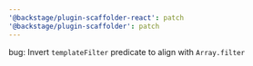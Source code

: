 ```yaml
---
'@backstage/plugin-scaffolder-react': patch
'@backstage/plugin-scaffolder': patch
---
```


bug: Invert `templateFilter` predicate to align with `Array.filter`
